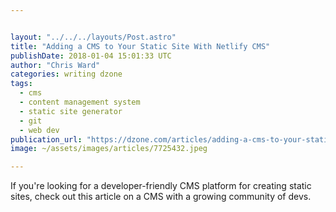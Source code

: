 ```yaml
---


layout: "../../../layouts/Post.astro"
title: "Adding a CMS to Your Static Site With Netlify CMS"
publishDate: 2018-01-04 15:01:33 UTC
author: "Chris Ward"
categories: writing dzone
tags:
  - cms
  - content management system
  - static site generator
  - git
  - web dev
publication_url: "https://dzone.com/articles/adding-a-cms-to-your-static-site-with-netlify-cms"
image: ~/assets/images/articles/7725432.jpeg

---
```

If you're looking for a developer-friendly CMS platform for creating static sites, check out this article on a CMS with a growing community of devs.

